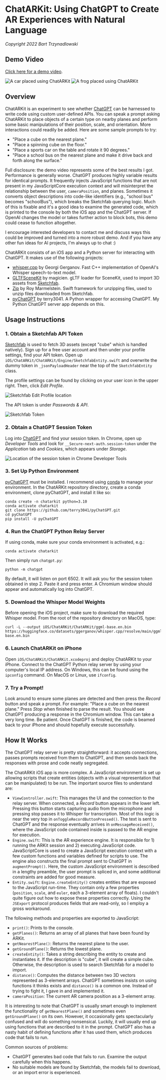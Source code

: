 # ChatARKit: Using ChatGPT to Create AR Experiences with Natural Language
*Copyright 2022 Bart Trzynadlowski*

## Demo Video

[Click here for a demo video](https://www.youtube.com/watch?v=sA8hcOUJ6B0).

![A car placed using ChatARKit](images/Screenshot1.png)
![A frog placed using ChatARKit](images/Screenshot2.png)

## Overview

ChatARKit is an experiment to see whether [ChatGPT](https://chat.openai.com/chat) can be harnessed to write code using custom user-defined APIs. You can speak a prompt asking ChatARKit to place objects of a certain type on nearby planes and perform some basic manipulations of their position, scale, and orientation. More interactions could readily be added. Here are some sample prompts to try:

- "Place a cube on the nearest plane."
- "Place a spinning cube on the floor."
- "Place a sports car on the table and rotate it 90 degrees."
- "Place a school bus on the nearest plane and make it drive back and forth along the surface."

Full disclosure: the demo video represents some of the best results I got. Performance is generally worse.  ChatGPT produces highly variable results for identical prompts. It frequently injects JavaScript functions that are not present in my JavaScriptCore execution context and will misinterpret the relationship between the user, `cameraPosition`, and planes. Sometimes it converts object descriptions into code-like identifiers (e.g., "school bus" becomes "schoolBus"), which breaks the Sketchfab querying logic. Much of this is fixable and it's a good idea to examine the generated code, which is printed to the console by both the iOS app and the ChatGPT server. If OpenAI changes the model or takes further action to block bots, this demo could cease to function altogether.

I encourage interested developers to contact me and discuss ways this could be improved and turned into a more robust demo. And if you have any other fun ideas for AI projects, I'm always up to chat :)

ChatARKit consists of an iOS app and a Python server for interacting with ChatGPT. It makes use of the following projects:

- [whisper.cpp](https://github.com/ggerganov/whisper.cpp) by Georgi Gerganov. Fast C++ implementation of OpenAI's Whisper speech-to-text model.
- [GLTFSceneKit](https://github.com/magicien/GLTFSceneKit) by magicien. gLTF loader for SceneKit, used to import 3D assets from [Sketchfab](https://sketchfab.com).
- [Zip](https://github.com/marmelroy/Zip) by Roy Marmelstein. Swift framework for unzipping files, used to unzip files downloaded from Sketchfab.
- [pyChatGPT](https://github.com/terry3041/pyChatGPT) by terry3041. A Python wrapper for accessing ChatGPT. My Python ChatGPT server app depends on this.

## Usage Instructions

### 1. Obtain a Sketchfab API Token

[Sketchfab](https://sketchfab.com) is used to fetch 3D assets (except "cube" which is handled natively). Sign up for a free user account and then under your profile settings, find your API token. Open up `iOS/ChatARKit/ChatARKit/Engine/SketchfabEntity.swift` and overwrite the dummy token in `_jsonPayloadHeader` near the top of the `SketchfabEntity` class.

The profile settings can be found by clicking on your user icon in the upper right. Then, click *Edit Profile*.

![Sketchfab Edit Profile location](images/Sketchfab_EditProfile.png)

The API token is under *Passwords & API*.

![Sketchfab Token](images/Sketchfab_Token.png)

### 2. Obtain a ChatGPT Session Token

Log into [ChatGPT](https://chat.openai.com/chat) and find your session token. In Chrome, open up *Developer Tools* and look for `__Secure-next-auth.session-token` under the *Application* tab and *Cookies*, which appears under *Storage*.

  ![Location of the session token in Chrome Developer Tools](images/ChatGPT_Token.png)

### 3. Set Up Python Environment

[pyChatGPT](https://github.com/terry3041/pyChatGPT) must be installed. I recommend using [conda](https://conda.io/docs/user-guide/install/) to manage your environment. In the ChatARKit repository directory, create a conda environment, clone pyChatGPT, and install it like so:

```
conda create -n chatarkit python=3.10
conda activate chatarkit
git clone https://github.com/terry3041/pyChatGPT.git
cd pyChatGPT
pip install -U pyChatGPT
```

### 4. Run the ChatGPT Python Relay Server

If using conda, make sure your conda environment is activated, e.g.:

```
conda activate chatarkit
```

Then simply run `chatgpt.py`:

```
python -m chatgpt
```

By default, it will listen on port 6502. It will ask you for the session token obtained in step 2. Paste it and press enter. A Chromium window should appear and automatically log into ChatGPT.

### 5. Download the Whisper Model Weights

Before opening the iOS project, make sure to download the required Whisper model. From the root of the repository directory on MacOS, type:

```
curl -L --output iOS/ChatARKit/ChatARKit/ggml-base.en.bin https://huggingface.co/datasets/ggerganov/whisper.cpp/resolve/main/ggml-base.en.bin
```
 
### 6. Launch ChatARKit on iPhone

Open `iOS/ChatARKit/ChatARKit.xcodeproj` and deploy ChatARKit to your iPhone. Connect to the ChatGPT Python relay server by using your computer's local IP address. On Windows, this can be found using the `ipconfig` command. On MacOS or Linux, use `ifconfig`.

### 7. Try a Prompt!

Look around to ensure some planes are detected and then press the *Record* button and speak a prompt. For example: "Place a cube on the nearest plane." Press *Stop* when finished to parse the result. You should see ChatGPT producing a response in the Chromium window. This can take a very long time. Be patient. Once ChatGPT is finished, the code is beamed back to your iPhone and should hopefully execute successfully.

## How It Works

The ChatGPT relay server is pretty straightforward: it accepts connections, passes prompts received from them to ChatGPT, and then sends back the responses with prose and code neatly segregated.

The ChatARKit iOS app is more complex. A JavaScript environment is set up allowing scripts that create entities (objects with a visual representation that can be manipulated) to be run. The important source files to understand are:

- `ViewController.swift`: This manages the UI and the connection to the relay server. When connected, a *Record* button appears in the lower left. Pressing this button starts capturing audio from the microphone and pressing stop passes it to Whisper for transcription. Most of this logic is near the very top in `onToggleRecordButtonPressed()`. The text is sent to ChatGPT and the response eventually arrives in `onMessageReceived()`, where the JavaScript code contained inside is passed to the AR engine for execution.
- `Engine.swift`: This is the AR experience engine. It is responsible for 1) running the ARKit session and 2) executing JavaScript code. JavaScriptCore is used to create a JavaScript execution context with a few custom functions and variables defined for scripts to use. The engine also constructs the final prompt sent to ChatGPT in `augmentPrompt()`. Here, the custom JavaScript environment is described in a lengthy preamble, the user prompt is spliced in, and some additional constraints are added for good measure.
- `Entity.swift`: `Engine.createEntity()` creates entities that are exposed to the JavaScript run-time. They contain only a few properties (`position`, `scale`, and `euler`, each a 3-element array of floats). I couldn't quite figure out how to expose these properties correctly. Using the `JSExport` protocol produces fields that are read-only, so I employ a gross workaround.

The following methods and properties are exported to JavaScript:

- `print()`: Prints to the console.
- `getPlanes()`: Returns an array of all planes that have been found by ARKit.
- `getNearestPlane()`: Returns the nearest plane to the user.
- `getGroundPlane()`: Returns the lowest plane.
- `createEntity()`: Takes a string describing the entity to create and instantiates it. If the description is "cube", it will create a simple cube. Otherwise, the description is used to search Sketchfab for a model to import.
- `distance()`: Computes the distance between two 3D vectors represented as 3-element arrays. ChatGPT sometimes insists on using functions it thinks exists and `distance()` is a common one. Instead of trying to fight it, I gave in and implemented it.
- `cameraPosition`: The current AR camera position as a 3-element array.

It is interesting to note that ChatGPT is usually smart enough to implement the functionality of `getNearestPlane()` and sometimes even `getGroundPlane()` on its own. However, it occasionally gets spectacularly confused and will do something nonsensical. Luckily, it will usually end up using functions that are described to it in the prompt. ChatGPT also has a nasty habit of defining functions after it has used them, which produces code that fails to run.

Common sources of problems:
- ChatGPT generates bad code that fails to run. Examine the output carefully when this happens.
- No suitable models are found by Sketchfab, the models fail to download, or an import error is experienced.
